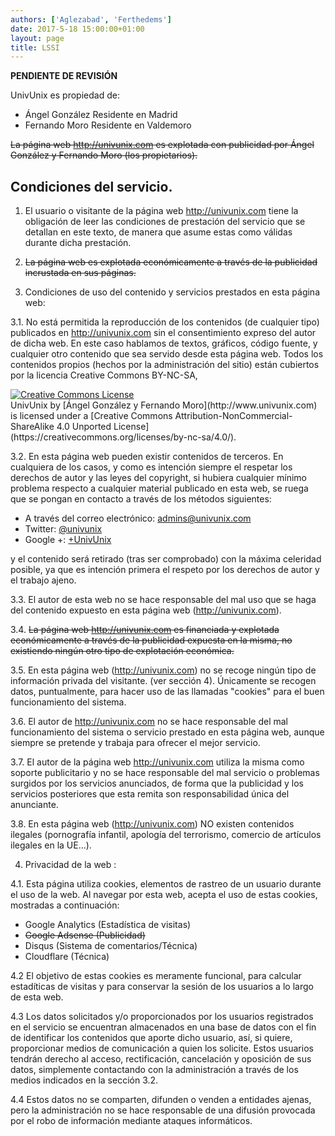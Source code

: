```yaml
---
authors: ['Aglezabad', 'Ferthedems']
date: 2017-5-18 15:00:00+01:00
layout: page
title: LSSI
---
```


**PENDIENTE DE REVISIÓN**

UnivUnix es propiedad de:

* Ángel González Residente en Madrid
* Fernando Moro Residente en Valdemoro

<del>La página web http://univunix.com es explotada con publicidad por Ángel González y Fernando Moro (los propietarios).</del>

## Condiciones del servicio.

1. El usuario o visitante de la página web http://univunix.com tiene la obligación de leer las condiciones de prestación
 del servicio que se detallan en este texto, de manera que asume estas como válidas durante dicha prestación.

2. <del>La página web es explotada económicamente a través de la publicidad incrustada en sus páginas.</del>

3. Condiciones de uso del contenido y servicios prestados en esta página web:

  3.1. No está permitida la reproducción de los contenidos (de cualquier tipo) publicados en http://univunix.com
   sin el consentimiento expreso del autor de dicha web. En este caso hablamos de textos, gráficos, código fuente,
   y cualquier otro contenido que sea servido desde esta página web.
   Todos los contenidos propios (hechos por la administración del sitio) están cubiertos por la licencia
   Creative Commons BY-NC-SA,

   <a href="https://creativecommons.org/licenses/by-nc-sa/4.0/">
    <img class="b-lazy" alt="Creative Commons License" src="data:image/png;base64,iVBORw0KGgoAAAANSUhEUgAAAGAAAABgCAYAAADimHc4AAAABmJLR0QA" lazy-src="https://i.creativecommons.org/l/by-nc-sa/4.0/88x31.png" style="margin: 0 auto; display: block">
   </a>
   UnivUnix by [Ángel González y Fernando Moro](http://www.univunix.com) is licensed under a
   [Creative Commons Attribution-NonCommercial-ShareAlike 4.0 Unported License](https://creativecommons.org/licenses/by-nc-sa/4.0/).

  3.2. En esta página web pueden existir contenidos de terceros. En cualquiera de los casos,
   y como es intención siempre el respetar los derechos de autor y las leyes del copyright,
   si hubiera cualquier mínimo problema respecto a cualquier material publicado en esta web,
   se ruega que se pongan en contacto a través de los métodos siguientes:

  * A través del correo electrónico: [admins@univunix.com](mailto://admins@univunix.com?subject=[Copyright]:)
  * Twitter: [@univunix](https://twitter.com/univunix)
  * Google +: [+UnivUnix](https://plus.google.com/+Univunix)

   y el contenido será retirado (tras ser comprobado) con la máxima celeridad posible,
   ya que es intención primera el respeto por los derechos de autor y el trabajo ajeno.

  3.3. El autor de esta web no se hace responsable del mal uso que se haga del contenido
   expuesto en esta página web (http://univunix.com).

  3.4. <del>La página web http://univunix.com es financiada y explotada económicamente a través
   de la publicidad expuesta en la misma, no existiendo ningún otro tipo de explotación económica.</del>

  3.5. En esta página web (http://univunix.com) no se recoge ningún tipo de información privada
   del visitante. (ver sección 4). Únicamente se recogen datos, puntualmente, para hacer uso de
   las llamadas "cookies" para el buen funcionamiento del sistema.

  3.6. El autor de http://univunix.com no se hace responsable del mal funcionamiento del sistema
   o servicio prestado en esta página web, aunque siempre se pretende y trabaja para ofrecer el mejor servicio.

  3.7. El autor de la página web http://univunix.com utiliza la misma como soporte publicitario
   y no se hace responsable del mal servicio o problemas surgidos por los servicios anunciados,
   de forma que la publicidad y los servicios posteriores que esta remita son responsabilidad única del anunciante.

  3.8. En esta página web (http://univunix.com) NO existen contenidos ilegales (pornografía infantil,
   apología del terrorismo, comercio de artículos ilegales en la UE...).

4. Privacidad de la web :

  4.1. Esta página utiliza cookies, elementos de rastreo de un usuario durante el uso de la web.
   Al navegar por esta web, acepta el uso de estas cookies, mostradas a continuación:

  * Google Analytics (Estadística de visitas)
  * <del>Google Adsense (Publicidad)</del>
  * Disqus (Sistema de comentarios/Técnica)
  * Cloudflare (Técnica)

  4.2 El objetivo de estas cookies es meramente funcional, para calcular estadíticas de visitas y
   para conservar la sesión de los usuarios a lo largo de esta web.

  4.3 Los datos solicitados y/o proporcionados por los usuarios registrados en el servicio se encuentran almacenados
   en una base de datos con el fin de identificar los contenidos que aporte dicho usuario, así,
   si quiere, proporcionar medios de comunicación a quien los solicite.
   Estos usuarios tendrán derecho al acceso, rectificación, cancelación y oposición de sus datos,
   simplemente contactando con la administración a través de los medios indicados en la sección 3.2.

  4.4 Estos datos no se comparten, difunden o venden a entidades ajenas,
   pero la administración no se hace responsable de una difusión provocada por el robo de información
   mediante ataques informáticos.
